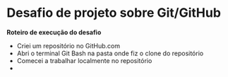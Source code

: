 # Desafio de projeto sobre Git/GitHub

**Roteiro de execução do desafio**
 - Criei um repositório no GitHub.com
 - Abri o terminal Git Bash na pasta onde fiz o clone do repositório
 - Comecei a trabalhar localmente no repositório
 - 


